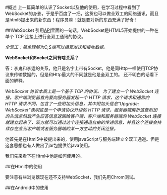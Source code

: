 #概述
上一篇简单的认识了Socket以及他的使用，在学习过程中看到了WebSocket的身影，于是乎百度了一把，这货也可以做全双工的网络通讯，而且是html5提出来的新东西！程序员嘛！就是要对新的东西充满了好奇！

##WebSocket
引用[API](http://www.runoob.com/html/html5-websocket.html)里面的一句话，WebSocket是HTML5开始提供的一种在单个 TCP 连接上进行全双工通讯的协议。

<i>全双工：简单理解为C,S端可以相互发送和接收数据。</i>

<b>WebSocket和Socket之间有啥关系？</b>

答：李鬼和李逵的关系，他只是名字上带有Socket，他是同Http一样使用TCP协议来传输数据的，但是和Http最大的不同就是他是全双工的。
还不明白的话看下面的解释。

<i>
WebSocket 协议本质上是一个基于 TCP 的协议。
为了建立一个 WebSocket 连接，客户端浏览器首先要向服务器发起一个 HTTP 请求，这个请求和通常的 HTTP 请求不同，包含了一些附加头信息，其中附加头信息"Upgrade: WebSocket"表明这是一个申请协议升级的 HTTP 请求，服务器端解析这些附加的头信息然后产生应答信息返回给客户端，客户端和服务器端的 WebSocket 连接就建立起来了，双方就可以通过这个连接通道自由的传递信息，并且这个连接会持续存在直到客户端或者服务器端的某一方主动的关闭连接。
</i>

他首先是在Html5中被提出来的，使用javaScript与服务端建立全双工通道。但是这套思想也有人做出了jar包提供给java使用。

我们先来看下在Html中他是如何使用的。

##在Html中的使用

要注意有些浏览器现在还不支持WebSocket，我们先用Chrom测试。





##在Android中的使用